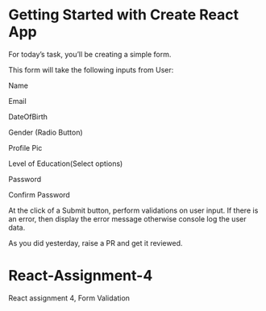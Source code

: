 # Getting Started with Create React App

For today’s task, you’ll be creating a simple form.

This form will take the following inputs from User:


Name 

Email

DateOfBirth

Gender (Radio Button)

Profile Pic

Level of Education(Select options)

Password

Confirm Password

 

At the click of a Submit button, perform validations on user input. If there is an error, then display the error message otherwise console log the user data.


As you did yesterday, raise a PR and get it reviewed.

# React-Assignment-4
React assignment 4, Form Validation
